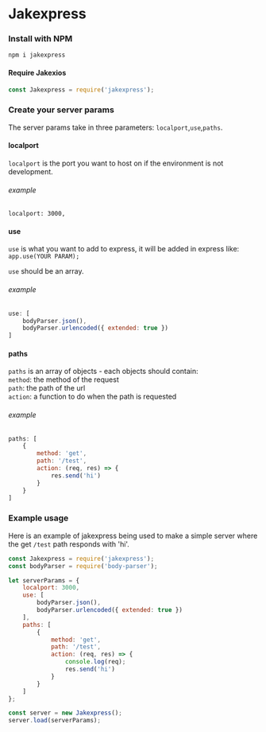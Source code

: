 # Jakexpress

### Install with NPM

`npm i jakexpress`

#### Require Jakexios

``` javascript
const Jakexpress = require('jakexpress');
```

### Create your server params

The server params take in three parameters: `localport`,`use`,`paths`.

#### localport

`localport` is the port you want to host on if the environment is not development.

###### example

`localport: 3000,`

#### use

`use` is what you want to add to express, it will be added in express like:
`app.use(YOUR PARAM);`

`use` should be an array.

###### example

``` javascript
use: [
    bodyParser.json(),
    bodyParser.urlencoded({ extended: true })
]
```

#### paths

`paths` is an array of objects - each objects should contain:  
`method`: the method of the request  
`path`: the path of the url  
`action`: a function to do when the path is requested  

###### example

```javascript
paths: [
    {
        method: 'get',
        path: '/test',
        action: (req, res) => {
            res.send('hi')
        }
    }
]
```

### Example usage

Here is an example of jakexpress being used to make a simple server where the get `/test` path responds with 'hi'.

```javascript
const Jakexpress = require('jakexpress');
const bodyParser = require('body-parser');

let serverParams = {
    localport: 3000,
    use: [
        bodyParser.json(),
        bodyParser.urlencoded({ extended: true })
    ],
    paths: [
        {
            method: 'get',
            path: '/test',
            action: (req, res) => {
                console.log(req);
                res.send('hi')
            }
        }
    ]
};

const server = new Jakexpress();
server.load(serverParams);
```


